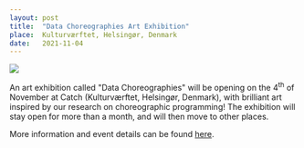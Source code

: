 ```yaml
---
layout: post
title:  "Data Choreographies Art Exhibition"
place:  Kulturværftet, Helsingør, Denmark
date:   2021-11-04
---
```


<img class="img-fluid mx-auto d-block" src="/images/posts/data-choreographies-art-exhibition.jpg">

An art exhibition called "Data Choreographies" will be opening on the
4<sup>th</sup> of November at Catch (Kulturværftet, Helsingør, Denmark), with
brilliant art inspired by our research on choreographic programming! The
exhibition will stay open for more than a month, and will then move to other
places.

More information and event details can be found <a href="https://www.facebook.com/events/266550095246954/">here</a>.
